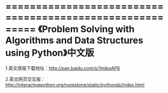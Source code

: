 =========================================================
《Problem Solving with Algorithms and Data Structures using Python》中文版
=========================================================

1.英文原版下载地址：http://pan.baidu.com/s/1mibqAP6

2.英文网页交互版：http://interactivepython.org/runestone/static/pythonds/index.html
